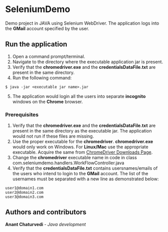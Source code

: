 # SeleniumDemo
Demo project in JAVA using Selenium WebDriver. The application logs into the **GMail** account specified by the user.

## Run the application
1. Open a command prompt/terminal.
2. Navigate to the directory where the executable application jar is present.
3. Verify that the **chromedriver.exe** and the **credentialsDataFile.txt** are present in the same directory.
4. Run the following command:
```
$ java -jar <executable jar name>.jar
```
5. The application would login all the users into separate **incognito** windows on the **Chrome** browser.
  
### Prerequisites
1. Verify that the **chromedriver.exe** and the **credentialsDataFile.txt** are present in the same directory as the executable jar. The application would not run if these files are missing.
2. Use the proper executable for the **chromedriver**. **chromedriver.exe** would only work on Windows. For **Linux/Mac** use the appropriate executable. Acquire the same from [ChromeDriver Downloads Page](http://chromedriver.chromium.org/downloads).
3. Change the **chromedriver** executable name in code in class com.seleniumdemo.handlers.WorkFlowController.java
4. Verify that the **credentialsDataFile.txt** contains usersnames/emails of the users who intend to login to the **GMail** account. The list of the usernames must be separated with a new line as demonstrated below:

```
user1@domain1.com
user2@domain2.com
user3@domain3.com
```

## Authors and contributors
**Anant Chaturvedi** - *Java development*

